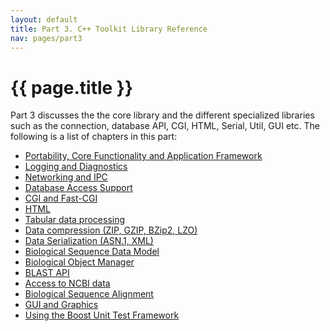 ```yaml
---
layout: default
title: Part 3. C++ Toolkit Library Reference
nav: pages/part3
---
```



{{ page.title }}
====================================================

Part 3 discusses the the core library and the different specialized libraries such as the connection, database API, CGI, HTML, Serial, Util, GUI etc. The following is a list of chapters in this part:

-   [Portability, Core Functionality and Application Framework](ch_core.html)
-   [Logging and Diagnostics](ch_log.html)
-   [Networking and IPC](ch_conn.html)
-   [Database Access Support](ch_dbapi.html)
-   [CGI and Fast-CGI](ch_cgi.html)
-   [HTML](ch_html.html)
-   [Tabular data processing](pages/ch_tabular.html)
-   [Data compression (ZIP, GZIP, BZip2, LZO)](pages/ch_compress.html)
-   [Data Serialization (ASN.1, XML)](ch_ser.html)
-   [Biological Sequence Data Model](ch_datamod.html)
-   [Biological Object Manager](ch_objmgr.html)
-   [BLAST API](ch_blast.html)
-   [Access to NCBI data](ch_dataaccess.html)
-   [Biological Sequence Alignment](ch_algoalign.html)
-   [GUI and Graphics](ch_gui.html)
-   [Using the Boost Unit Test Framework](ch_boost.html)


